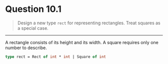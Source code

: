 # Question 10.1

> Design a new type `rect` for representing rectangles.
> Treat squares as a special case.

---

A rectangle consists of its height and its width.
A square requires only one number to describe.
```ocaml
type rect = Rect of int * int | Square of int
```
